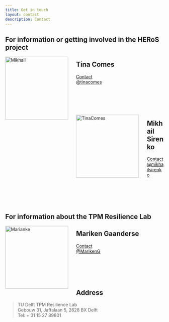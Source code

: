 ```yaml
---
title: Get in touch
layout: contact
description: Contact
---
```


## **For information or getting involved in the HERoS project**

<img src="https://pbs.twimg.com/profile_images/1006521089701437441/_Olu8nQe_400x400.jpg" alt="Mikhail" style="width:200px;height:200px; float: left; margin-right: 5%">

## Tina Comes
[Contact](mailto:T.comes@tudelft.nl) \
[@tinacomes](https://twitter.com/tinacomes)

<br><br><br><br>

<img src="https://cusp.tbm.tudelft.nl/author/mikhail-sirenko/avatar_hu50a0ecf5b006bec7d45e91374ec43c4d_3283495_270x270_fill_q90_lanczos_center.jpg" alt="TinaComes" style="width:200px;height:200px; float: left; margin-right: 5%">

## Mikhail Sirenko
[Contact](mailto:m.sirenko@tudelft.nl)\
[@mikhailsirenko](https://twitter.com/mikhailsirenko) 


<br><br><br><br>

## **For information about the TPM Resilience Lab**

<img src="https://media-exp1.licdn.com/dms/image/C4E03AQFm6rME6wbPHg/profile-displayphoto-shrink_400_400/0/1516334806077?e=1657152000&v=beta&t=ZRYZ4dSwTlRoGFkakJrj3onXUuh1Na1xixFWGHUUy84" alt="Marianke" style="width:200px;height:200px; float: left; margin-right: 5%">

## Mariken Gaanderse
[Contact](mailto:M.Q.Gaanderse-1@tudelft.nl) \
[@MarikenG](https://twitter.com/marikeng?lang=en)

<br><br><br><br>

## **Address**

> TU Delft TPM Resilience Lab \
> Gebouw 31, Jaffalaan 5, 2628 BX Delft \
Tel: + 31 15 27 89801